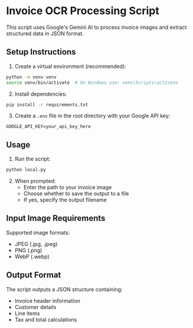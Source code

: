 # Invoice OCR Processing Script

This script uses Google's Gemini AI to process invoice images and extract structured data in JSON format.

## Setup Instructions

1. Create a virtual environment (recommended):
```bash
python -m venv venv
source venv/bin/activate  # On Windows use: venv\Scripts\activate
```

2. Install dependencies:
```bash
pip install -r requirements.txt
```

3. Create a `.env` file in the root directory with your Google API key:
```
GOOGLE_API_KEY=your_api_key_here
```

## Usage

1. Run the script:
```bash
python local.py
```

2. When prompted:
   - Enter the path to your invoice image
   - Choose whether to save the output to a file
   - If yes, specify the output filename

## Input Image Requirements

Supported image formats:
- JPEG (.jpg, .jpeg)
- PNG (.png)
- WebP (.webp)

## Output Format

The script outputs a JSON structure containing:
- Invoice header information
- Customer details
- Line items
- Tax and total calculations 